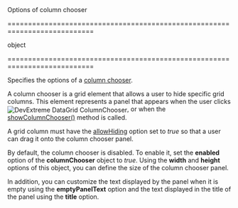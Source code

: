 <!--**
/*-------------------------------------------
    Auto-generated file. Do not modify.
-------------------------------------------

**-->
<!--d-->Options of column chooser<!--/d-->
===========================================================================
<!--type-->object<!--/type-->
===========================================================================

<!--shortDescription-->
Specifies the options of a [column chooser](/Documentation/Guide/UI_Widgets/Data_Grid/Visual_Elements/#Column_Chooser).
<!--/shortDescription-->

<!--fullDescription-->
A column chooser is a grid element that allows a user to hide specific grid columns. This element represents a panel that appears when the user clicks <img src="/Content/images/doc/16_1/DataGrid/icons/columnChooser.png" alt="DevExtreme DataGrid ColumnChooser" style="vertical-align:middle"/>, or when the [showColumnChooser()](/Documentation/ApiReference/UI_Widgets/dxDataGrid/Methods/#showColumnChooser) method is called.

A grid column must have the [allowHiding](/Documentation/ApiReference/UI_Widgets/dxDataGrid/Configuration/columns/#allowHiding) option set to *true* so that a user can drag it onto the column chooser panel.

By default, the column chooser is disabled. To enable it, set the **enabled** option of the **columnChooser** object to *true*. Using the **width** and **height** options of this object, you can define the size of the column chooser panel.

In addition, you can customize the text displayed by the panel when it is empty using the **emptyPanelText** option and the text displayed in the title of the panel using the **title** option.
<!--/fullDescription-->